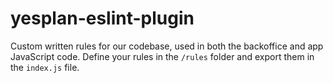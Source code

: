 # yesplan-eslint-plugin

Custom written rules for our codebase, used in both the backoffice and app JavaScript code.
Define your rules in the `/rules` folder and export them in the `index.js` file.
